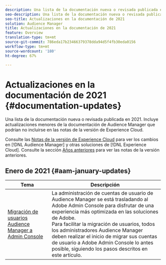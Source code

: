 ```yaml
---
description: Una lista de la documentación nueva o revisada publicada en 2021. Incluye actualizaciones menores de la documentación de Audience Manager que podrían no incluirse en las notas de la versión de Experience Cloud.
seo-description: Una lista de la documentación nueva o revisada publicada en 2021. Incluye actualizaciones menores de la documentación de Audience Manager que podrían no incluirse en las notas de la versión de Experience Cloud.
seo-title: Actualizaciones en la documentación de 2021
solution: Audience Manager
title: Actualizaciones en la documentación de 2021
feature: Overview
translation-type: tm+mt
source-git-commit: 786eda17b23466379378dda94d5f4fb30eda0156
workflow-type: tm+mt
source-wordcount: '180'
ht-degree: 67%

---
```



# Actualizaciones en la documentación de 2021 {#documentation-updates}

Una lista de la documentación nueva o revisada publicada en 2021. Incluye actualizaciones menores de la documentación de Audience Manager que podrían no incluirse en las notas de la versión de Experience Cloud.

Consulte las [Notas de la versión de Experience Cloud](https://docs.adobe.com/content/help/es-ES/release-notes/experience-cloud/current.html) para ver los cambios en [!DNL Audience Manager] y otras soluciones de [!DNL Experience Cloud]. Consulte la sección [Años anteriores](../docs-updates/docs-2020.md) para ver las notas de la versión anteriores.

## Enero de 2021 {#aam-january-updates}

| Tema | Descripción |
|--- |----|
| [Migración de usuarios Audience Manager a Admin Console](/help/using/features/administration/admin-console-migration.md) | La administración de cuentas de usuario de Audience Manager se está trasladando al Adobe Admin Console para disfrutar de una experiencia más optimizada en las soluciones de Adobe. <br> Para facilitar la migración de usuarios, todos los administradores Audience Manager deben realizar el inicio de migrar sus cuentas de usuario a Adobe Admin Console lo antes posible, siguiendo los pasos descritos en este artículo. |
